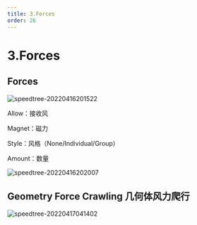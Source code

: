 ```yaml
---
title: 3.Forces
order: 26
---
```


# 3.Forces

## Forces

![speedtree-20220416201522](https://cdn.yuelili.com/docs/speedtree/SpeedTree-20220416201522.png)

Allow：接收风

Magnet：磁力

Style：风格（None/Individual/Group）

Amount：数量

![speedtree-20220416202007](https://cdn.yuelili.com/docs/speedtree/SpeedTree-20220416202007.png)

## Geometry Force Crawling 几何体风力爬行

![speedtree-20220417041402](https://cdn.yuelili.com/docs/speedtree/SpeedTree-20220417041402.png)
